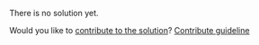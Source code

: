 
There is no solution yet.

Would you like to [contribute to the solution](https://github.com/BFEdev/BFE.dev-solutions/blob/main/quiz/proxy-i_en.md)? [Contribute guideline](https://github.com/BFEdev/BFE.dev-solutions#how-to-contribute)

